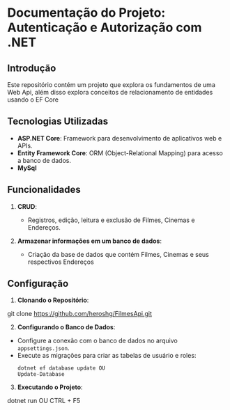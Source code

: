 # Documentação do Projeto: Autenticação e Autorização com .NET

## Introdução
Este repositório contém um projeto que explora os fundamentos de uma Web Api, além disso explora conceitos de relacionamento de entidades usando o EF Core

## Tecnologias Utilizadas
- **ASP.NET Core**: Framework para desenvolvimento de aplicativos web e APIs.
- **Entity Framework Core**: ORM (Object-Relational Mapping) para acesso a banco de dados.
- **MySql**

## Funcionalidades
1. **CRUD**:
   - Registros, edição, leitura e exclusão de Filmes, Cinemas e Endereços.

2. **Armazenar informações em um banco de dados**:
   - Criação da base de dados que contém Filmes, Cinemas e seus respectivos Endereços



## Configuração
1. **Clonando o Repositório**:

git clone https://github.com/heroshg/FilmesApi.git


2. **Configurando o Banco de Dados**:
- Configure a conexão com o banco de dados no arquivo `appsettings.json`.
- Execute as migrações para criar as tabelas de usuário e roles:
  ```
  dotnet ef database update OU
  Update-Database
  ```

3. **Executando o Projeto**:

dotnet run OU
CTRL + F5
